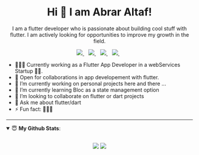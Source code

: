 <H1 align='center'>Hi 👋 I am Abrar Altaf!</H1>
<p align='center'>I am a flutter developer who is passionate about building cool stuff with flutter. I am actively looking for opportunities to improve my growth in the field.</p>

<p align='center'>

<a href="mailto:abraraltaf92@icloud.com">
  <img src="https://img.shields.io/badge/email-%23D14836.svg?&style=for-the-badge&logo=gmail&logoColor=white" />
</a>&nbsp;&nbsp;
<a href="https://www.linkedin.com/in/abraraltaf92/">
  <img src="https://img.shields.io/badge/linkedin-%230077B5.svg?&style=for-the-badge&logo=linkedin&logoColor=white" />
</a>&nbsp;&nbsp;
  <a href="https://abrar-altaf92.web.app">
  <img src="https://img.shields.io/badge/portfolio-%23.svg?&style=for-the-badge&logo=&logoColor=white%22" />
</a>&nbsp;&nbsp;
<a href="https://twitter.com/abraraltaf92">
  <img src="https://img.shields.io/badge/twitter-%231DA1F2.svg?&style=for-the-badge&logo=twitter&logoColor=white" />
</a>&nbsp;&nbsp;
</p>

- 👨🏽‍💻 Currently working as a Flutter App Developer in a webServices Startup 🤞🏽.
- 🤝 Open for collaborations in app developement with flutter.
- 🔭 I’m currently working on personal projects here and there ...
- 🌱 I’m currently learning Bloc as a state management option
- 👯 I’m looking to collaborate on flutter or dart projects
- 💬 Ask me about flutter/dart
- ⚡ Fun fact: 🤷🏽‍♂️

---
<details open>
 <summary> 😇 <b>My Github Stats</b>: </summary>
<br>
<p align = "center">
  <img src = "https://github-readme-stats.vercel.app/api?username=abraraltaf92&show_icons=true&theme=tokyonight&line_height=33">
  <img src = "https://github-readme-stats.vercel.app/api/top-langs/?username=abraraltaf92&hide=python&theme=tokyonight">
</p>
</details>
